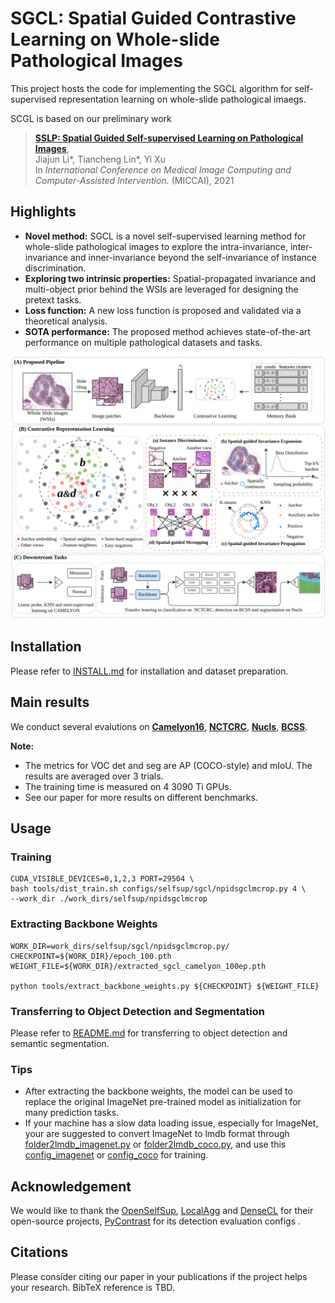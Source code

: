 # SGCL: Spatial Guided Contrastive Learning on Whole-slide Pathological Images

This project hosts the code for implementing the SGCL algorithm for self-supervised representation learning on whole-slide pathological imaegs.

SCGL is based on our preliminary work
> [**SSLP: Spatial Guided Self-supervised Learning on Pathological Images**](https://link.springer.com/chapter/10.1007/978-3-030-87196-3_1),  
> Jiajun Li*, Tiancheng Lin*, Yi Xu  
> In *International Conference on Medical Image Computing
and Computer-Assisted Intervention.* (MICCAI), 2021   



## Highlights
<!-- ![prior](prior.png) -->
- **Novel method:** SGCL is a novel self-supervised learning method for whole-slide pathological images to explore the intra-invariance, inter-invariance and inner-invariance beyond the self-invariance of instance discrimination.
- **Exploring two intrinsic properties:** Spatial-propagated invariance and multi-object prior behind the WSIs are leveraged for designing the pretext tasks.
- **Loss function:** A new loss function is proposed and validated via a theoretical analysis. 
- **SOTA performance:** The proposed method achieves state-of-the-art performance on multiple pathological datasets and tasks.

![workflow](workflow.png)


## Installation
Please refer to [INSTALL.md](docs/INSTALL.md) for installation and dataset preparation.

## Main results
We conduct several evalutions on [**Camelyon16**](https://camelyon16.grand-challenge.org), [**NCTCRC**](https://zenodo.org/record/1214456), [**Nucls**](https://nucls.grand-challenge.org/NuCLS), [**BCSS**](https://bcsegmentation.grand-challenge.org).

**Note:** 
- The metrics for VOC det and seg are AP (COCO-style) and mIoU. The results are averaged over 3 trials.
- The training time is measured on 4 3090 Ti GPUs.
- See our paper for more results on different benchmarks.




## Usage

### Training
    CUDA_VISIBLE_DEVICES=0,1,2,3 PORT=29504 \
    bash tools/dist_train.sh configs/selfsup/sgcl/npidsgclmcrop.py 4 \
    --work_dir ./work_dirs/selfsup/npidsgclmcrop

### Extracting Backbone Weights
    WORK_DIR=work_dirs/selfsup/sgcl/npidsgclmcrop.py/
    CHECKPOINT=${WORK_DIR}/epoch_100.pth
    WEIGHT_FILE=${WORK_DIR}/extracted_sgcl_camelyon_100ep.pth
    
    python tools/extract_backbone_weights.py ${CHECKPOINT} ${WEIGHT_FILE}

### Transferring to Object Detection and Segmentation
Please refer to [README.md](benchmarks/detection/README.md) for transferring to object detection and semantic segmentation.
### Tips
- After extracting the backbone weights, the model can be used to replace the original ImageNet pre-trained model as initialization for many prediction tasks. 
- If your machine has a slow data loading issue, especially for ImageNet, your are suggested to convert ImageNet to lmdb format through [folder2lmdb_imagenet.py](tools/folder2lmdb_imagenet.py) or  [folder2lmdb_coco.py](tools/folder2lmdb_coco.py), and use this [config_imagenet](configs/selfsup/densecl/densecl_imagenet_lmdb_200ep.py) or [config_coco](configs/selfsup/densecl/densecl_coco_lmdb_800ep.py) for training. 

## Acknowledgement
We would like to thank the [OpenSelfSup](https://github.com/open-mmlab/OpenSelfSup), [LocalAgg](https://github.com/HHHedo/LocalAggregation-Pytorch) and [DenseCL](https://github.com/WXinlong/DenseCL) for their open-source projects, [PyContrast](https://github.com/HobbitLong/PyContrast) for its detection evaluation configs .

## Citations
Please consider citing our paper in your publications if the project helps your research. BibTeX reference is TBD.
